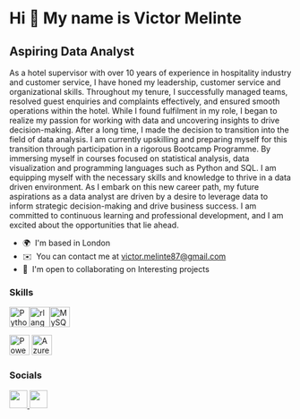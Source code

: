Hi 👋 My name is Victor Melinte
===============================

Aspiring Data Analyst
---------------------

As a hotel supervisor with over 10 years of experience in hospitality industry and customer service, I have honed my leadership, customer service and organizational skills. Throughout my tenure, I successfully managed teams, resolved guest enquiries and complaints effectively, and ensured smooth operations within the hotel. While I found fulfilment in my role, I began to realize my passion for working with data and uncovering insights to drive decision-making. After a long time, I made the decision to transition into the field of data analysis. I am currently upskilling and preparing myself for this transition through participation in a rigorous Bootcamp Programme. By immersing myself in courses focused on statistical analysis, data visualization and programming languages such as Python and SQL. I am equipping myself with the necessary skills and knowledge to thrive in a data driven environment. As I embark on this new career path, my future aspirations as a data analyst are driven by a desire to leverage data to inform strategic decision-making and drive business success. I am committed to continuous learning and professional development, and I am excited about the opportunities that lie ahead.

* 🌍  I'm based in London
* ✉️  You can contact me at [victor.melinte87@gmail.com](mailto:victor.melinte87@gmail.com)
* 🤝  I'm open to collaborating on Interesting projects

### Skills


<p align="left">
<a href="https://www.python.org/" target="_blank" rel="noreferrer"><img src="https://raw.githubusercontent.com/danielcranney/readme-generator/main/public/icons/skills/python-colored.svg" width="36" height="36" alt="Python" /></a><a href="https://www.r-project.org/" target="_blank" rel="noreferrer"><img src="https://raw.githubusercontent.com/danielcranney/readme-generator/main/public/icons/skills/rlang-colored.svg" width="36" height="36" alt="rlang" /></a><a href="https://www.mysql.com/" target="_blank" rel="noreferrer"><img src="https://raw.githubusercontent.com/danielcranney/readme-generator/main/public/icons/skills/mysql-colored.svg" width="36" height="36" alt="MySQL" /></a>
</p> <a href="https://www.microsoft.com/en-us/power-platform/products/power-bi" target="_blank" rel="noreferrer"><img src="https://cdn.worldvectorlogo.com/logos/power-bi.svg" width="36" height="36" alt="Power bi" /></a>
<a href="https://azure.microsoft.com/" target="_blank" rel="noreferrer">
  <img src="https://upload.wikimedia.org/wikipedia/commons/thumb/a/a8/Microsoft_Azure_Logo.svg/1200px-Microsoft_Azure_Logo.svg.png" width="36" height="36" alt="Azure" />
</a>


### Socials

<p align="left"> <a href="https://www.github.com/VictorMelinte" target="_blank" rel="noreferrer"> <picture> <source media="(prefers-color-scheme: dark)" srcset="https://raw.githubusercontent.com/danielcranney/readme-generator/main/public/icons/socials/github-dark.svg" /> <source media="(prefers-color-scheme: light)" srcset="https://raw.githubusercontent.com/danielcranney/readme-generator/main/public/icons/socials/github.svg" /> <img src="https://raw.githubusercontent.com/danielcranney/readme-generator/main/public/icons/socials/github.svg" width="32" height="32" /> </picture> </a> <a href="https://www.linkedin.com/in/victor-melinte" target="_blank" rel="noreferrer"> <picture> <source media="(prefers-color-scheme: dark)" srcset="https://raw.githubusercontent.com/danielcranney/readme-generator/main/public/icons/socials/linkedin-dark.svg" /> <source media="(prefers-color-scheme: light)" srcset="https://raw.githubusercontent.com/danielcranney/readme-generator/main/public/icons/socials/linkedin.svg" /> <img src="https://raw.githubusercontent.com/danielcranney/readme-generator/main/public/icons/socials/linkedin.svg" width="32" height="32" /> </picture> </a></p>
